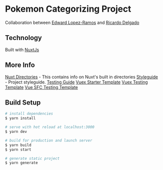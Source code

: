 # Pokemon Categorizing Project

Collaboration between [Edward Lopez-Ramos]() and [Ricardo Delgado](https://github.com/rdelga80)

## Technology

Built with [NuxtJs](https://nuxtjs.org)

## More Info

[Nuxt Directories](./NUXT_DIRS.md) - This contains info on Nuxt's built in directories
[Styleguide](./STYLEGUIDE.md) - Project styleguide.
[Testing Guide](./test/TESTING_GUIDE.md)
[Vuex Starter Template](./templates/vuex.js)
[Vuex Testing Template](./templates/vuex-test.js)
[Vue SFC Testing Template](./templates/vue-test.js)

## Build Setup

```bash
# install dependencies
$ yarn install

# serve with hot reload at localhost:3000
$ yarn dev

# build for production and launch server
$ yarn build
$ yarn start

# generate static project
$ yarn generate
```
